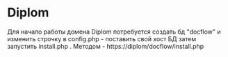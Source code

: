 # Diplom
Для начало работы домена Diplom потребуется создать бд "docflow" и изменить строчку в config.php - поставить свой хост БД
затем запустить install.php . Методом - https://diplom/docflow/install.php